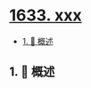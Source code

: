 # [1633. xxx](https://github.com/Tdahuyou/TNotes.leetcode/tree/main/notes/1633.%20xxx)

<!-- region:toc -->

- [1. 📝 概述](#1--概述)

<!-- endregion:toc -->

## 1. 📝 概述
